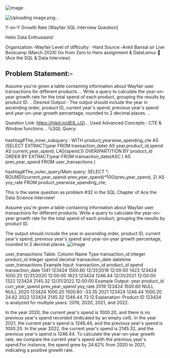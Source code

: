 ![image](https://github.com/HernanHonorato/Data_Analysis_SQL/assets/170138768/fac28f62-e43e-48ae-98d4-3c42caa48eb1)


![Uploading image.png…]()





Y-on-Y Growth Rate [Wayfair SQL Interview Question]

Hello Data Enthusiasts!

Organization:-Wayfair
Level of difficulty: -Hard
Source:-Ankit Bansal sir Live Bootcamp (March 2024) Go from Zero to Hero assignment & DataLemur 🐒 (Ace the SQL & Data Interview)

## Problem Statement:-
Assume you're given a table containing information about Wayfair user transactions for different products. 
..
Write a query to calculate the year-on-year growth rate for the total spend of each product, grouping the results by product ID.
..
Desired Output:-
The output should include the year in ascending order, product ID, current year's spend, previous year's spend and year-on-year growth percentage, rounded to 2 decimal places.
..

Question Link: https://lnkd.in/dE8_jJ2i
..
Used Advanced Concepts : CTE & Window functions
..
🔍SQL Query:
 
hashtag#The_inner_subquery :
WITH product_yearwise_spending_cte AS 
 (SELECT EXTRACT(year
 FROM transaction_date) AS year,product_id,spend AS current_year_spend, LAG(spend,1) OVER(PARTITION BY product_id
 ORDER BY EXTRACT(year
 FROM transaction_date)ASC ) AS prev_year_spend
 FROM user_transactions )

hashtag#The_outer_query/Main query:
SELECT *,
 ROUND((current_year_spend-prev_year_spend)*100/prev_year_spend,
 2) AS yoy_rate
FROM product_yearwise_spending_cte; 

This is the same question as problem #32 in the SQL Chapter of Ace the Data Science Interview!

Assume you're given a table containing information about Wayfair user transactions for different products. Write a query to calculate the year-on-year growth rate for the total spend of each product, grouping the results by product ID.

The output should include the year in ascending order, product ID, current year's spend, previous year's spend and year-on-year growth percentage, rounded to 2 decimal places.
![image](https://github.com/HernanHonorato/Data_Analysis_SQL/assets/170138768/160479d1-77de-4b20-b86f-11b367338578)

user_transactions Table:
Column Name	Type
transaction_id	integer
product_id	integer
spend	decimal
transaction_date	datetime
user_transactions Example Input:
transaction_id	product_id	spend	transaction_date
1341	123424	1500.60	12/31/2019 12:00:00
1423	123424	1000.20	12/31/2020 12:00:00
1623	123424	1246.44	12/31/2021 12:00:00
1322	123424	2145.32	12/31/2022 12:00:00
Example Output:
year	product_id	curr_year_spend	prev_year_spend	yoy_rate
2019	123424	1500.60	NULL	NULL
2020	123424	1000.20	1500.60	-33.35
2021	123424	1246.44	1000.20	24.62
2022	123424	2145.32	1246.44	72.12
Explanation:
Product ID 123424 is analyzed for multiple years: 2019, 2020, 2021, and 2022.

In the year 2020, the current year's spend is 1000.20, and there is no previous year's spend recorded (indicated by an empty cell).
In the year 2021, the current year's spend is 1246.44, and the previous year's spend is 1000.20.
In the year 2022, the current year's spend is 2145.32, and the previous year's spend is 1246.44.
To calculate the year-on-year growth rate, we compare the current year's spend with the previous year's spend.For instance, the spend grew by 24.62% from 2020 to 2021, indicating a positive growth rate.

